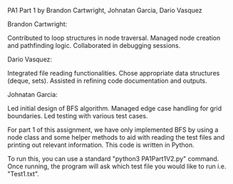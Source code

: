 PA1 Part 1 by Brandon Cartwright, Johnatan Garcia, Dario Vasquez

Brandon Cartwright:

Contributed to loop structures in node traversal.
Managed node creation and pathfinding logic.
Collaborated in debugging sessions.

Dario Vasquez:

Integrated file reading functionalities.
Chose appropriate data structures (deque, sets).
Assisted in refining code documentation and outputs.

Johnatan Garcia:

Led initial design of BFS algorithm.
Managed edge case handling for grid boundaries.
Led testing with various test cases.


For part 1 of this assignment, we have only implemented BFS by using a node class and some helper methods to aid with reading the test files and printing out relevant information. This code is written in Python.

To run this, you can use a standard "python3 PA1Part1V2.py" command. Once running, the program will ask which test file you would like to run i.e. "Test1.txt".
